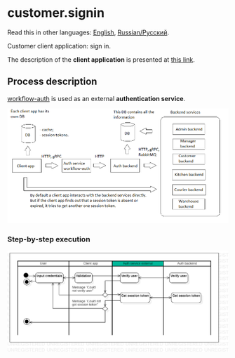 # customer.signin

Read this in other languages: [English](customer.signin.md), [Russian/Русский](customer.signin.ru.md). 

Customer client application: sign in.

The description of the **client application** is presented at [this link](../customerclient.md).

## Process description

[workflow-auth](https://github.com/alexeysp11/workflow-auth) is used as an external **authentication service**.

![authentication](../../img/authentication.png)

### Step-by-step execution

![flowchart-signin](https://github.com/alexeysp11/workflow-auth/raw/main/docs/img/flowchart-signin.png)
